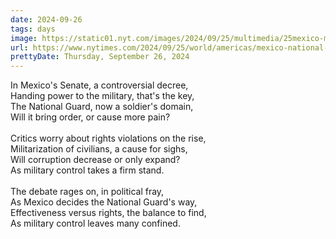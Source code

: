 ```yaml
---
date: 2024-09-26
tags: days
image: https://static01.nyt.com/images/2024/09/25/multimedia/25mexico-military-zvlg/25mexico-military-zvlg-facebookJumbo.jpg
url: https://www.nytimes.com/2024/09/25/world/americas/mexico-national-guard-military-control.html
prettyDate: Thursday, September 26, 2024
---
```

In Mexico's Senate, a controversial decree,<br>Handing power to the military, that's the key,<br>The National Guard, now a soldier's domain,<br>Will it bring order, or cause more pain?<br><br>Critics worry about rights violations on the rise,<br>Militarization of civilians, a cause for sighs,<br>Will corruption decrease or only expand?<br>As military control takes a firm stand. <br><br>The debate rages on, in political fray,<br>As Mexico decides the National Guard's way,<br>Effectiveness versus rights, the balance to find,<br>As military control leaves many confined.